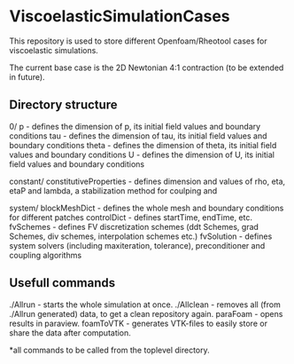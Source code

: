 # ViscoelasticSimulationCases
This repository is used to store different Openfoam/Rheotool cases for viscoelastic simulations.

The current base case is the 2D Newtonian 4:1 contraction (to be extended in future).

## Directory structure
0/
	p     - defines the dimension of p, its initial field values and boundary 		        conditions 
	tau   - defines the dimension of tau, its initial field values and boundary 		        conditions
	theta - defines the dimension of theta, its initial field values and boundary 		        conditions
	U     - defines the dimension of U, its initial field values and boundary 		        conditions

constant/ 
	constitutiveProperties - defines dimension and values of rho, eta, etaP and 		                         lambda, a stabilization method for coulping and 

system/
	blockMeshDict - defines the whole mesh and boundary conditions for different 	   	                patches
	controlDict   - defines startTime, endTime, etc.
	fvSchemes     - defines FV discretization schemes (ddt Schemes, grad Schemes, 		                div schemes, interpolation schemes etc.)
	fvSolution    - defines system solvers (including maxiteration, tolerance), 		                preconditioner and coupling algorithms

## Usefull commands
./Allrun   - starts the whole simulation at once.
./Allclean - removes all (from ./Allrun generated) data, to get a clean repository again.
paraFoam   - opens results in paraview.
foamToVTK  - generates VTK-files to easily store or share the data after computation.

*all commands to be called from the toplevel directory.
